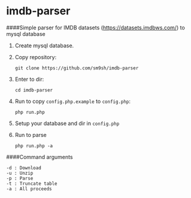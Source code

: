 # imdb-parser
####Simple parser for IMDB datasets (https://datasets.imdbws.com/) to mysql database

1. Create mysql database.

2. Copy repository:

    `git clone https://github.com/sm9sh/imdb-parser`

3. Enter to dir:

    `cd imdb-parser`

4. Run to copy `config.php.example` to `config.php`:

    `php run.php`

5. Setup your database and dir in `config.php`

6. Run to parse

    `php run.php -a`

####Command arguments

    -d : Download
    -u : Unzip
    -p : Parse
    -t : Truncate table
    -a : All proceeds
